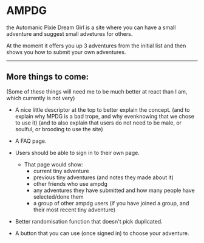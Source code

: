 # AMPDG

the Automanic Pixie Dream Girl is a site where you can have a small adventure and suggest small advetures for others.

At the moment it offers you up 3 adventures from the initial list and then shows you how to submit your own adventures.


---

## More things to come:
(Some of these things will need me to be much better at react than I am, which currently is not very)

* A nice little descriptor at the top to better explain the concept.
(and to explain why MPDG is a bad trope, and why evenknowing that we chose to use it)
(and to also explain that users do not need to be male, or soulful, or brooding to use the site)

* A FAQ page.

* Users should be able to sign in to their own page. 
    - That page would show:
        - current tiny adventure
        - previous tiny adventures (and notes they made about it)
        - other friends who use ampdg
        - any adventures they have submitted and how many people have selected/done them
        - a group of other ampdg users (if you have joined a group, and their most recent tiny adventure) 

* Better randomisation function that doesn't pick duplicated.

* A button that you can use (once signed in) to choose your adventure.

